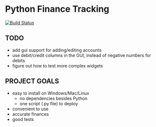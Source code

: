 Python Finance Tracking
=======================

[![Build Status](https://travis-ci.com/bcail/python_finance_tracking.svg?branch=master)](https://travis-ci.com/bcail/python_finance_tracking)

TODO
----
- add gui support for adding/editing accounts
- use debit/credit columns in the GUI, instead of negative numbers for debits
- figure out how to test more complex widgets

PROJECT GOALS
-------------
- easy to install on Windows/Mac/Linux
  * no dependencies besides Python
  * one script (.py file) to deploy
- convenient to use
- accurate finances
- good tests

